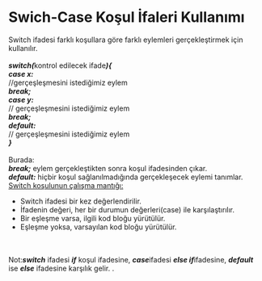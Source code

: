 <h1>Swich-Case Koşul İfaleri Kullanımı</h1>
Switch ifadesi farklı koşullara göre farklı eylemleri gerçekleştirmek için kullanılır.<br><br>
<b><i>switch(</i></b>kontrol edilecek ifade<b><i>){</i></b><br>
  <b><i>case x: </i></b><br>
  //gerçeşleşmesini istediğimiz eylem<br>
  <b><i> break;</i></b><br>
  <b><i>case y:</i></b><br>
    // gerçeşleşmesini istediğimiz eylem<br>
   <b><i> break;</i></b><br>
  <b><i>default:</i></b><br>
    // gerçeşleşmesini istediğimiz eylem<br>
<b><i>}</i></b><br><br>
Burada:<br>
<b><i>break;</i></b> eylem gerçekleştikten sonra koşul ifadesinden çıkar.<br>
<b><i>default:</i></b> hiçbir koşul sağlanılmadığında gerçekleşecek eylemi tanımlar.<br>
<ins>Switch koşulunun çalışma mantığı:</ins><br>
<ul>
  <li>Switch ifadesi bir kez değerlendirilir.</li>
  <li>İfadenin değeri, her bir durumun değerleri(case) ile karşılaştırılır.</li>
  <li>Bir eşleşme varsa, ilgili kod bloğu yürütülür.</li>
  <li>Eşleşme yoksa, varsayılan kod bloğu yürütülür.</li>
</ul><br><br>
Not:<b><i>switch</i></b> ifadesi <b><i>if</i></b> koşul ifadesine, <b><i>case</i></b>ifadesi <b><i>else if</i></b>ifadesine, <b><i>default</i></b> ise <b><i>else</i></b> ifadesine karşılık gelir.  . 
